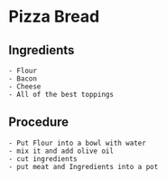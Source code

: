 # Pizza Bread 

## Ingredients

    - Flour
    - Bacon
    - Cheese
    - All of the best toppings

## Procedure

    - Put Flour into a bowl with water
    - mix it and add olive oil
    - cut ingredients 
    - put meat and Ingredients into a pot
